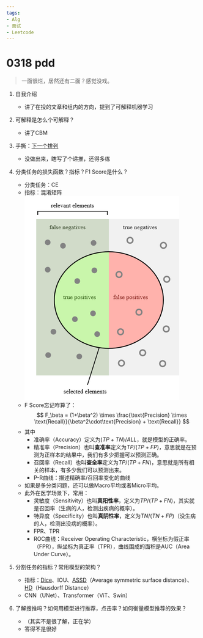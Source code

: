```yaml
---
tags:
- Alg
- 面试
- Leetcode
---
```


# 0318 pdd

> 一面很烂，居然还有二面？感觉没戏。

1. 自我介绍
    - 讲了在投的文章和组内的方向，提到了可解释机器学习
2. 可解释是怎么个可解释？
    - 讲了CBM
3. 手撕：[下一个排列](https://leetcode.cn/problems/next-permutation/description/)
    - 没做出来，瞎写了个递推，还得多练
4. 分类任务的损失函数？指标？F1 Score是什么？
    - 分类任务：CE
    - 指标：混淆矩阵
        ![confusion](assets/confusion%20matrix.png)
    - F Score忘记咋算了：
        $$
        F_\beta = (1+\beta^2) \times \frac{\text{Precision} \times \text{Recall}}{\beta^2\cdot\text{Precision} + \text{Recall}}
        $$
    - 其中
        - 准确率（Accuracy）定义为$(TP+TN)/ALL$，就是模型的正确率。
        - 精准率（Precision）也叫**查准率**定义为$TP/(TP+FP)$，意思就是在预测为正样本的结果中，我们有多少把握可以预测正确。
        - 召回率（Recall）也叫**查全率**定义为$TP/(TP+FN)$，意思就是所有相关的样本，有多少我们可以预测出来。
        - P-R曲线：描述精确率/召回率变化的曲线
    - 如果是多分类问题，还可以做Macro平均或者Micro平均。
    - 此外在医学场景下，常用：
        - 灵敏度（Sensitivity）也叫**真阳性率**，定义为$TP/(TP+FN)$，其实就是召回率（生病的人，检测出疾病的概率）。
        - 特异度（Specificity）也叫**真阴性率**，定义为$TN/(TN+FP)$（没生病的人，检测出没病的概率）。
        - FPR、TPR
        - ROC曲线：Receiver Operating Characteristic，横坐标为假正率（FPR），纵坐标为真正率（TPR），曲线围成的面积是AUC（Area Under Curve）。

5. 分割任务的指标？常用模型的架构？
    - 指标：[Dice](https://loli.github.io/medpy/generated/medpy.metric.binary.dc.html#medpy.metric.binary.dc)、IOU、[ASSD](https://loli.github.io/medpy/generated/medpy.metric.binary.assd.html#medpy.metric.binary.assd)（Average symmetric surface distance）、[HD](https://loli.github.io/medpy/generated/medpy.metric.binary.hd.html#medpy.metric.binary.hd)（Hausdorff Distance）
    - CNN（UNet）、Transformer（ViT、Swin）

6. 了解搜推吗？如何用模型进行推荐，点击率？如何衡量模型推荐的效果？
    - （其实不是很了解，正在学）
    - 答得不是很好
